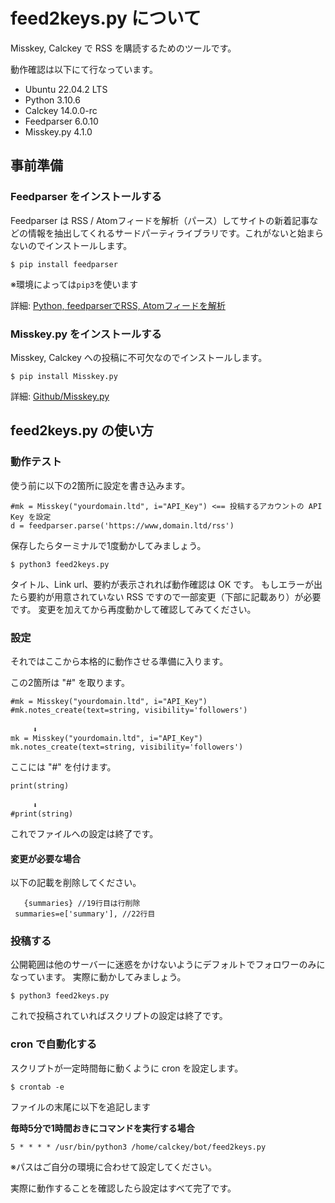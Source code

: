 # feed2keys.py について

Misskey, Calckey で RSS を購読するためのツールです。

動作確認は以下にて行なっています。

* Ubuntu 22.04.2 LTS
* Python 3.10.6
* Calckey 14.0.0-rc
* Feedparser 6.0.10
* Misskey.py 4.1.0


## 事前準備
### Feedparser をインストールする

Feedparser は RSS / Atomフィードを解析（パース）してサイトの新着記事などの情報を抽出してくれるサードパーティライブラリです。これがないと始まらないのでインストールします。

 ```
$ pip install feedparser
```
※環境によっては```pip3```を使います


詳細: [Python, feedparserでRSS, Atomフィードを解析](https://note.nkmk.me/python-feedparser-tutorial/)



### Misskey.py をインストールする

Misskey, Calckey への投稿に不可欠なのでインストールします。

```
$ pip install Misskey.py
```


詳細: [Github/Misskey.py](https://github.com/YuzuRyo61/Misskey.py/blob/main/README-JP.md)



## feed2keys.py の使い方
### 動作テスト

使う前に以下の2箇所に設定を書き込みます。
```
#mk = Misskey("yourdomain.ltd", i="API_Key") <== 投稿するアカウントの API Key を設定
d = feedparser.parse('https://www,domain.ltd/rss')
```

保存したらターミナルで1度動かしてみましょう。



```
$ python3 feed2keys.py
```

タイトル、Link url、要約が表示されれば動作確認は OK です。
もしエラーが出たら要約が用意されていない RSS ですので一部変更（下部に記載あり）が必要です。
変更を加えてから再度動かして確認してみてください。



### 設定

それではここから本格的に動作させる準備に入ります。

この2箇所は "#" を取ります。
```
#mk = Misskey("yourdomain.ltd", i="API_Key")
#mk.notes_create(text=string, visibility='followers')

　　　⬇︎
mk = Misskey("yourdomain.ltd", i="API_Key")
mk.notes_create(text=string, visibility='followers')

```


ここには "#" を付けます。
```
print(string)

　　　⬇︎
#print(string)
```

これでファイルへの設定は終了です。



#### 変更が必要な場合

以下の記載を削除してください。
```
   {summaries} //19行目は行削除
 summaries=e['summary'], //22行目
```



### 投稿する

公開範囲は他のサーバーに迷惑をかけないようにデフォルトでフォロワーのみになっています。
実際に動かしてみましょう。

```
$ python3 feed2keys.py
```

これで投稿されていればスクリプトの設定は終了です。



### cron で自動化する

スクリプトが一定時間毎に動くように cron を設定します。

```
$ crontab -e
```

ファイルの末尾に以下を追記します



**毎時5分で1時間おきにコマンドを実行する場合**
```
5 * * * * /usr/bin/python3 /home/calckey/bot/feed2keys.py
```
※パスはご自分の環境に合わせて設定してください。



実際に動作することを確認したら設定はすべて完了です。
